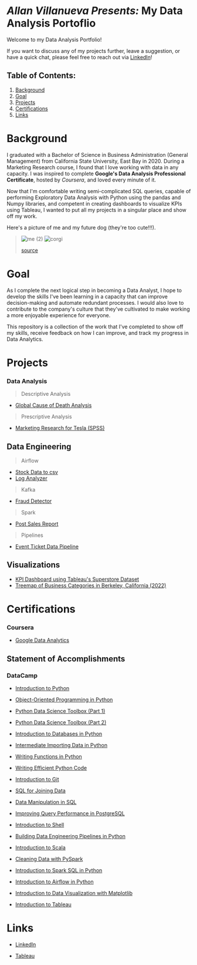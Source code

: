 # *Allan Villanueva Presents:* My Data Analysis Portoflio
Welcome to my Data Analysis Portfolio! 

If you want to discuss any of my projects further, leave a suggestion, or have a quick chat, please feel free to reach out via [LinkedIn](https://www.linkedin.com/in/allanvde/)!

## Table of Contents:
1) [Background](https://github.com/allan-villan/data-analysis-portfolio#background)
2) [Goal](https://github.com/allan-villan/data-analysis-portfolio#goal)
3) [Projects](https://github.com/allan-villan/data-analysis-portfolio#projects)
4) [Certifications](https://github.com/allan-villan/data-analysis-portfolio#certifications)
5) [Links](https://github.com/allan-villan/data-analysis-portfolio#links)

# Background
I graduated with a Bachelor of Science in Business Administration (General Management) from California State University, East Bay in 2020. During a Marketing Research course, I found that I love working with data in any capacity. I was inspired to complete **Google's Data Analysis Professional Certificate**, hosted by *Coursera*, and loved every minute of it. 

Now that I'm comfortable writing semi-complicated SQL queries, capable of performing Exploratory Data Analysis with Python using the pandas
and Numpy libraries, and competent in creating dashboards to visualize KPIs using Tableau, I wanted to put all my projects in a singular place and show off my work.

Here's a picture of me and my future dog (they're too cute!!!).

> ![me (2)](https://user-images.githubusercontent.com/84660320/205746396-101944c0-4e82-4ff9-abc1-193d170b3268.png)
> ![corgi](https://user-images.githubusercontent.com/84660320/205746507-e9e0cc52-67c2-4d56-bf25-d60d62c6289e.jpg)
> 
> [source](https://iheartdogs.com/meet-gen-the-corgi-the-most-expressive-dog-in-the-world/)

# Goal
As I complete the next logical step in becoming a Data Analyst, I hope to develop the skills I've been learning in a capacity that can improve decision-making and automate redundant processes. I would also love to contribute to the company's culture that they've cultivated to make working a more enjoyable experience for everyone.

This repository is a collection of the work that I've completed to show off my skills, receive feedback on how I can improve, and track my progress in Data Analytics.

# Projects

### Data Analysis
> Descriptive Analysis
- [Global Cause of Death Analysis](https://github.com/ko-allan/global-cause-of-death-analysis/blob/main/cause_of_deaths_analysis.ipynb)
> Prescriptive Analysis
- [Marketing Research for Tesla (SPSS)](https://github.com/ko-allan/csueb-MKTG-310-tesla)

## Data Engineering
> Airflow
- [Stock Data to csv](https://github.com/ko-allan/stock-calcs)
- [Log Analyzer](https://github.com/ko-allan/airflow-log-analyzer)
> Kafka
- [Fraud Detector](https://github.com/ko-allan/kafka-fraud-detection)
> Spark
- [Post Sales Report](https://github.com/ko-allan/post-sales-report)
> Pipelines
- [Event Ticket Data Pipeline](https://github.com/ko-allan/data-pipeline-test)

## Visualizations
- [KPI Dashboard using Tableau's Superstore Dataset](https://public.tableau.com/app/profile/allan.villanueva/viz/KPIDashboard-SalesProfitYOY/KPIDashboard)
- [Treemap of Business Categories in Berkeley, California (2022)](https://public.tableau.com/app/profile/allan.villanueva/viz/BreakdownofBusinessesinBerkeley2022/BerkeleyNAICSTreemap)

# Certifications

### Coursera

- [Google Data Analytics](https://drive.google.com/file/d/1aJ199VKOuda-MRsihhmhu0J6NXSjpcF2/view?usp=sharing)

## Statement of Accomplishments

### DataCamp
- [Introduction to Python](https://drive.google.com/file/d/1_UhiU1DKiU5Lhz81LMCQQobhVl04TVoK/view?usp=sharing)

- [Object-Oriented Programming in Python](https://drive.google.com/file/d/19FHhnoRXA2jggukhdSMmk9goWVWY0D8w/view?usp=sharing)

- [Python Data Science Toolbox (Part 1)](https://drive.google.com/file/d/1awk9gmPruX-GDHj6C5vPOaPq34ECN3dz/view?usp=sharing)

- [Python Data Science Toolbox (Part 2)](https://drive.google.com/file/d/1qwWt1_FR-zMFk0ebP_x1RCiPilQqme0-/view?usp=sharing)

- [Introduction to Databases in Python](https://drive.google.com/file/d/1gfHypvu8BbYPkgZ5oCjAke6AJ_IXxud_/view?usp=sharing)

- [Intermediate Importing Data in Python](https://drive.google.com/file/d/1M1uR7p2lgtvlSbFXyX4OiIff3XTeUbxr/view?usp=sharing)

- [Writing Functions in Python](https://drive.google.com/file/d/1tHL4ObUebtm7-sREbv0tPC248HvSghai/view?usp=sharing)

- [Writing Efficient Python Code](https://drive.google.com/file/d/16Vc9bO2zKc5lZ40hmQgm1i4I3F1_k0DP/view?usp=sharing)

- [Introduction to Git](https://drive.google.com/file/d/1avKKrJE6HRkUSHYvoM6JrtE4WjON6gK0/view?usp=sharing)

- [SQL for Joining Data](https://drive.google.com/file/d/1nuLo8Soq-K2v03AqvTv0uOhVaiiPMeZ4/view?usp=sharing)

- [Data Manipulation in SQL](https://drive.google.com/file/d/1gMg7VcM2G_KWN3_HrIlIRXZ1F82WvI1T/view?usp=sharing)

- [Improving Query Performance in PostgreSQL](https://drive.google.com/file/d/19NTXUFtVaeiIZne3gYlgGYc93-nFT7H4/view?usp=sharing)

- [Introduction to Shell](https://drive.google.com/file/d/1K9PGIu-pQPBZJvaIbQId-jGq6G-PvR0m/view?usp=sharing)

- [Building Data Engineering Pipelines in Python](https://drive.google.com/file/d/1QYf_6kawMCadwVTlpPmRB-PeCQGJPPj_/view?usp=sharing)

- [Introduction to Scala](https://drive.google.com/file/d/1Dt7o2a0MjUEI-xzYUiwCjuOV69avUPg3/view?usp=sharing)

- [Cleaning Data with PySpark](https://drive.google.com/file/d/1eMxiJbdi0dnEUhBeo9gIs-ZjWydKt6JV/view?usp=sharing)

- [Introduction to Spark SQL in Python](https://drive.google.com/file/d/1Af9_erAwyabXI02cHeZftnIAYw8z-hhI/view?usp=sharing)

- [Introduction to Airflow in Python](https://drive.google.com/file/d/1CLT8AUr1LuUhgJzE69KsPKI178PSISaT/view?usp=sharing)

- [Introduction to Data Visualization with Matplotlib](https://drive.google.com/file/d/1rlIPqW9d6Ja8_A_vy9jsV0fs9q8VDI3s/view?usp=sharing)

- [Introduction to Tableau](https://drive.google.com/file/d/1ps1GmiUrH7Qn_JGunzCft7nXd8hNy6Xe/view?usp=sharing)

# Links
- [LinkedIn](https://www.linkedin.com/in/allanvde/)

- [Tableau](https://public.tableau.com/app/profile/allan.villanueva)

